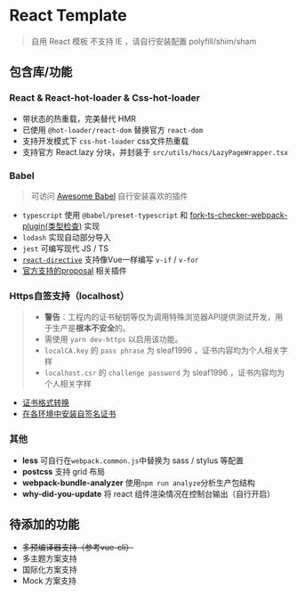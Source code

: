 # React Template
> 自用 React 模板
> 不支持 IE ，请自行安装配置 polyfill/shim/sham

## 包含库/功能
### React & React-hot-loader & Css-hot-loader
- 带状态的热重载，完美替代 HMR
- 已使用 `@hot-loader/react-dom` 替换官方 `react-dom` 
- 支持开发模式下 `css-hot-loader` css文件热重载
- 支持官方 React.lazy 分块，并封装于 `src/utils/hocs/LazyPageWrapper.tsx`

### Babel
> 可访问 [Awesome Babel](https://github.com/babel/awesome-babel) 自行安装喜欢的插件
- `typescript` 使用 `@babel/preset-typescript` 和 [fork-ts-checker-webpack-plugin(类型检查)](https://github.com/Realytics/fork-ts-checker-webpack-plugin) 实现
- `lodash` 实现自动部分导入
- `jest` 可编写现代 JS / TS
- [`react-directive`](https://github.com/evolify/babel-plugin-react-directive) 支持像Vue一样编写 `v-if` / `v-for` 
- [官方支持的proposal](https://github.com/babel/proposals) 相关插件 

### Https自签支持（localhost）
> - **警告**：工程内的证书秘钥等仅为调用特殊浏览器API提供测试开发，用于生产是**根本不安全**的。
> - 需使用 `yarn dev-https` 以启用该功能。
> - `localCA.key` 的 `pass phrase` 为 sleaf1996 ，证书内容均为个人相关字样
> - `localhost.csr` 的 `challenge password` 为 sleaf1996 ，证书内容均为个人相关字样
- [证书格式转换](https://vimsky.com/article/3608.html)
- [在各环境中安装自签名证书](https://github.com/Sleaf/react-template/blob/master/docs/certificates.md)

### 其他
- **less** 可自行在`webpack.common.js`中替换为 sass / stylus 等配置
- **postcss** 支持 grid 布局
- **webpack-bundle-analyzer** 使用`npm run analyze`分析生产包结构
- **why-did-you-update** 将 react 组件渲染情况在控制台输出（自行开启）

## 待添加的功能
- ~~多预编译器支持（参考vue-cli）~~
- 多主题方案支持
- 国际化方案支持
- Mock 方案支持
